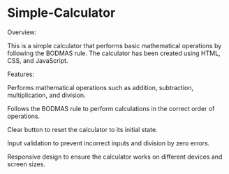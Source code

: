 # Simple-Calculator
Overview:

This is a simple calculator that performs basic mathematical operations by following the BODMAS rule. The calculator has been created using HTML, CSS, and JavaScript.

Features:

Performs mathematical operations such as addition, subtraction, multiplication, and division.

Follows the BODMAS rule to perform calculations in the correct order of operations.

Clear button to reset the calculator to its initial state.

Input validation to prevent incorrect inputs and division by zero errors.

Responsive design to ensure the calculator works on different devices and screen sizes.

